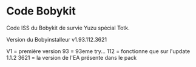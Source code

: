 # Code Bobykit
 Code ISS du Bobykit de survie Yuzu spécial Totk.
 
 Version du Bobyinstalleur v1.93.112.3621
 
 V1 = première version
 93 = 93eme try...
 112 = fonctionne que sur l'update 1.1.2
 3621 = la version de l'EA présente dans le pack
